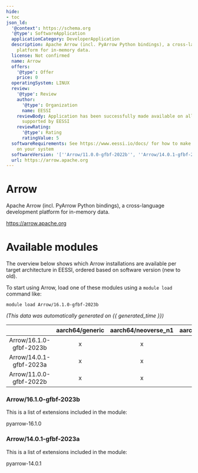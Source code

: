 ```yaml
---
hide:
- toc
json_ld:
  '@context': https://schema.org
  '@type': SoftwareApplication
  applicationCategory: DeveloperApplication
  description: Apache Arrow (incl. PyArrow Python bindings), a cross-language development
    platform for in-memory data.
  license: Not confirmed
  name: Arrow
  offers:
    '@type': Offer
    price: 0
  operatingSystem: LINUX
  review:
    '@type': Review
    author:
      '@type': Organization
      name: EESSI
    reviewBody: Application has been successfully made available on all architectures
      supported by EESSI
    reviewRating:
      '@type': Rating
      ratingValue: 5
  softwareRequirements: See https://www.eessi.io/docs/ for how to make EESSI available
    on your system
  softwareVersion: '[''Arrow/11.0.0-gfbf-2022b'', ''Arrow/14.0.1-gfbf-2023a'', ''Arrow/16.1.0-gfbf-2023b'']'
  url: https://arrow.apache.org
---
```


Arrow
=====


Apache Arrow (incl. PyArrow Python bindings), a cross-language development platform for in-memory data.

https://arrow.apache.org
# Available modules


The overview below shows which Arrow installations are available per target architecture in EESSI, ordered based on software version (new to old).

To start using Arrow, load one of these modules using a `module load` command like:

```shell
module load Arrow/16.1.0-gfbf-2023b
```

*(This data was automatically generated on {{ generated_time }})*  

| |aarch64/generic|aarch64/neoverse_n1|aarch64/neoverse_v1|aarch64/nvidia/grace|x86_64/generic|x86_64/amd/zen2|x86_64/amd/zen3|x86_64/amd/zen4|x86_64/intel/haswell|x86_64/intel/sapphirerapids|x86_64/intel/skylake_avx512|
| :---: | :---: | :---: | :---: | :---: | :---: | :---: | :---: | :---: | :---: | :---: | :---: |
|Arrow/16.1.0-gfbf-2023b|x|x|x|x|x|x|x|x|x|x|x|
|Arrow/14.0.1-gfbf-2023a|x|x|x|x|x|x|x|x|x|x|x|
|Arrow/11.0.0-gfbf-2022b|x|x|x|x|x|x|x|x|x|x|x|


### Arrow/16.1.0-gfbf-2023b

This is a list of extensions included in the module:

pyarrow-16.1.0

### Arrow/14.0.1-gfbf-2023a

This is a list of extensions included in the module:

pyarrow-14.0.1